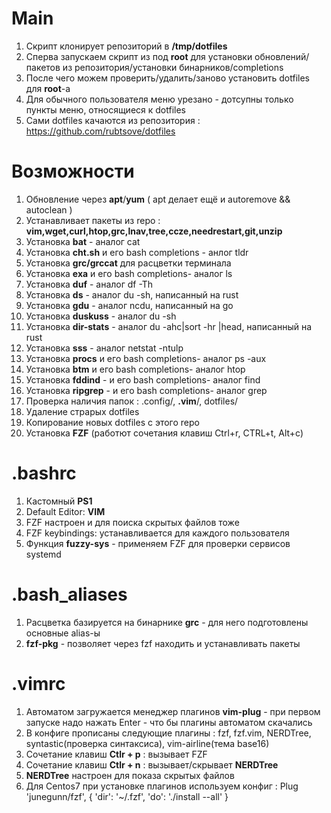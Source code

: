 # Main
1. Скрипт клонирует репозиторий в **/tmp/dotfiles**
2. Сперва запускаем скрипт из под **root** для установки обновлений/пакетов из репозитория/установки бинарников/completions 
3. После чего можем проверить/удалить/заново установить dotfiles для **root**-а
4. Для обычного пользователя меню урезано - дотсупны только пункты меню, относящиеся к dotfiles
5. Сами dotfiles качаются из репозитория : https://github.com/rubtsove/dotfiles

#  Возможности 
1. Обновление через **apt**/**yum** ( apt делает ещё и autoremove && autoclean )
2. Устанавливает пакеты из repo : **vim,wget,curl,htop,grc,lnav,tree,ccze,needrestart,git,unzip**
3. Установка **bat** - аналог cat
4. Установка **cht.sh** и его bash completions - анлог tldr
5. Установка **grc/grccat** для расцветки терминала
6. Установка **exa** и его bash completions- аналог ls
7. Установка **duf** - аналог df -Th
8. Установка **ds** - аналог du -sh, написанный на rust
9. Установка **gdu** - аналог ncdu, написанный на go
10. Установка **duskuss** - аналог du -sh
11. Установка **dir-stats** - аналог du -ahc|sort -hr |head, написанный на rust
12. Установка **sss** - аналог netstat -ntulp
13. Установка **procs** и его bash completions- аналог ps -aux
14. Установка **btm** и его bash completions- аналог htop
15. Установка **fddind** - и его bash completions- аналог find
16. Установка **ripgrep** - и его bash completions- аналог grep
17. Проверка наличия папок : .config/, **.vim**/, dotfiles/
18. Удаление страрых dotfiles 
19. Копирование новых dotfiles с этого repo
20. Установка **FZF** (работют сочетания клавиш Ctrl+r, CTRL+t, Alt+c)
# .bashrc
1. Кастомный **PS1**
2. Default Editor: **VIM**
3. FZF настроен и для поиска скрытых файлов тоже
4. FZF keybindings: устанавливается для каждого пользователя
5. Функция **fuzzy-sys** - применяем FZF для проверки сервисов systemd
# .bash_aliases
1. Расцветка базируется на бинарнике **grc** - для него подготовлены основные alias-ы
2. **fzf-pkg** - позволяет через fzf находить и устанавливать пакеты
# .vimrc
1. Автоматом загружается менеджер плагинов **vim-plug** - при первом запуске надо нажать Enter - что бы плагины автоматом скачались
2. В конфиге прописаны следующие плагины : fzf, fzf.vim, NERDTree, syntastic(проверка синтаксиса), vim-airline(тема base16)
3. Сочетание клавиш **Ctlr + p** : вызывает FZF
4. Сочетание клавиш **Ctlr + n** : вызывает/скрывает **NERDTree**
5. **NERDTree** настроен для показа скрытых файлов
6. Для Centos7 при установке плагинов используем конфиг : Plug 'junegunn/fzf', { 'dir': '~/.fzf', 'do': './install --all' }